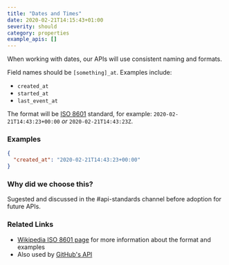 ```yaml
---
title: "Dates and Times"
date: 2020-02-21T14:15:43+01:00
severity: should
category: properties
example_apis: []
---
```


When working with dates, our APIs will use consistent naming and formats.

Field names should be `[something]_at`. Examples include:

* `created_at`
* `started_at`
* `last_event_at`

The format will be [ISO 8601](https://en.wikipedia.org/wiki/ISO_8601) standard, for example: `2020-02-21T14:43:23+00:00` _or_ `2020-02-21T14:43:23Z`.

### Examples

```json
{
  "created_at": "2020-02-21T14:43:23+00:00"
}
```

### Why did we choose this?

Sugested and discussed in the #api-standards channel before adoption for future APIs.

### Related Links

* [Wikipedia ISO 8601 page](https://en.wikipedia.org/wiki/ISO_8601) for more information about the format and examples
* Also used by [GitHub's API](https://developer.github.com/v3/#schema)
